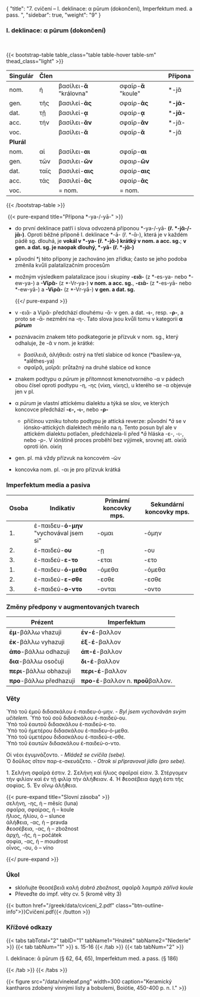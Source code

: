 {
    "title": "7. cvičení – I. deklinace: α pūrum (dokončení), Imperfektum med.   a pass. ",
    "sidebar": true,
    "weight": "9"
}

### I. deklinace: α pūrum (dokončení)

</br>

{{< bootstrap-table table_class="table table-hover table-sm" thead_class="light" >}}

| Singulár   | Člen |                          |                     | Přípona   |
| ---------- | ---- | ------------------------ | ------------------- | --------- |
| nom.       | ἡ    | βασίλει-**ᾰ** "královna" | σφαῖρ-**ᾰ** "koule" | *-jᾰ      |
| gen.       | τῆς  | βασιλεί-**ᾱς**           | σφαίρ-**ᾱς**        | ***-jᾱ-** |
| dat.       | τῇ   | βασιλεί-__ᾳ__            | σφαίρ-**ᾳ**         | ***-jᾱ-** |
| acc.       | τήν  | βασίλει-__ᾰν__           | σφαῖρ-**ᾰν**        | *-jᾰ-     |
| voc.       |      | βασίλει-__ᾰ__            | σφαῖρ-**ᾰ**         | *-jᾰ      |
| **Plurál** |      |                          |                     |           |
| nom.       | αἱ   | βασίλει-**αι**           | σφαῖρ-**αι**        |           |
| gen.       | τῶν  | βασιλει-**ῶν**           | σφαιρ-**ῶν**        |           |
| dat.       | ταῖς | βασιλεί-**αις**          | σφαίρ-**αις**       |           |
| acc.       | τάς  | βασιλεί-**ᾱς**           | σφαίρ-**ᾱς**        |           |
| voc.       |      | = nom.                   | = nom.              |           |

{{< /bootstrap-table >}}

​	{{< pure-expand title="Přípona *-ya-/-yā-" >}} 

- do první deklinace patří i slova odvozená příponou *-ya-/-yā- **(ř. *-jᾰ-/-jᾱ-)**. Oproti běžné příponě I. deklinace *-ā- (ř. *-ᾱ-), která je v každém pádě sg. dlouhá, je **vokál v *-ya- (ř. *-jᾰ-) krátký v nom. a acc. sg.**; __v gen. a dat. sg. je naopak dlouhý, *-yā- (ř. *-jᾱ-)__ 

- původní *j této přípony je zachováno jen zřídka; často se jeho podoba změnila kvůli palatalizačním procesům

- možným výsledkem palatalizace jsou i skupiny **-ειᾰ-** (z *-es-ya- nebo *-ew-ya-) a **-Vῖρᾰ-** (z \*-Vr-ya-) **v nom. a acc. sg.**, **-ειᾱ-** (z \*-es-yā- nebo *-ew-yā-) a **-Vίρᾱ-** (z *-Vr-yā-) **v gen. a dat. sg.**   

  {{</ pure-expand >}}



- v -ειᾱ- a Vίρᾱ- předchází dlouhému -ᾱ- v gen. a dat. **-ι-**, resp. **-ρ-**, a proto se -ᾱ- nezmění na -η-. Tato slova jsou kvůli tomu v kategorii **α _pūrum_** 
- poznávacím znakem této podkategorie je přízvuk v nom. sg., který odhaluje, že -ᾰ v nom. je krátké: 
  - βασίλειᾰ, ἀλήθειᾰ: ostrý na třetí slabice od konce (*basílew-ya, *alḗthes-ya)
  - σφαῖρᾰ, μοῖρᾰ: průtažný na druhé slabice od konce 
- znakem podtypu α *pūrum* je přítomnost kmenotvorného -α v pádech obou čísel oproti podtypu -η, -ης (νίκη, νίκης), u kterého se -α objevuje jen v pl.
- α *pūrum* je vlastní attickému dialektu a týká se slov, ve kterých koncovce předchází **-ε-, -ι-**, nebo **-ρ-**
  - příčinou vzniku tohoto podtypu je attická reverze: původní _*ā_ se v iónsko-attických dialektech měnilo na η. Tento posun byl ale v attickém dialektu potlačen, předcházela-li před **ā* hláska -ε-, -ι-, nebo -ρ-. V iónštině proces proběhl bez výjimek, srovnej att. οἰκίᾱ oproti ión. οἰκίη 

- gen. pl. má vždy přízvuk na koncovém -ῶν
- koncovka nom. pl. -αι je pro přízvuk krátká 



### Imperfektum media a pasiva

| Osoba | Ιndikativ                               | Primární koncovky mps. | Sekundární koncovky mps. |
| ----- | --------------------------------------- | ---------------------- | ------------------------ |
| 1.    | ἐ-παιδευ-**ό-μην** "vychovával jsem si" | -ομαι                  | -όμην                    |
| 2.    | ἐ-παιδεύ-**ου**                         | -ῃ                     | -ου                      |
| 3.    | ἐ-παιδεύ-**ε-το**                       | -εται                  | -ετο                     |
| 1.    | ἐ-παιδευ-**ό-μεθα**                     | -όμεθα                 | -όμεθα                   |
| 2.    | ἐ-παιδεύ-**ε-σθε**                      | -εσθε                  | -εσθε                    |
| 3.    | ἐ-παιδεύ-**ο-ντο**                      | -ονται                 | -οντο                    |

### Změny předpony v augmentovaných tvarech

| Prézent                  | Imperfektum                         |
| ------------------------ | ----------------------------------- |
| **ἐμ**-βάλλω vhazuji     | **ἐν-έ**-βαλλον                     |
| **ἐκ**-βάλλω vyhazuji    | **ἐξ**-**έ**-βαλλον                 |
| **ἀπο**-βάλλω odhazuji   | **ἀπ-έ**-βαλλον                     |
| **δια**-βάλλω osočuji    | **δι-έ**-βαλλον                     |
| **περι**-βάλλω obhazuji  | **περι-έ**-βαλλον                   |
| **προ**-βάλλω předhazuji | **προ-έ**-βαλλον n. **προὔ**βαλλον. |

### Věty

Ὑπὸ τοῦ ἐμοῦ διδασκάλου ἐ-παιδευ-ό-μην. - *Byl jsem vychováván svým učitelem.* 
Ὑπὸ τοῦ σοῦ διδασκάλου ἐ-παιδεύ-ου.  
Ὑπὸ τοῦ ἑαυτοῦ διδασκάλου ἐ-παιδεύ-ε-το.  
Ὑπὸ τοῦ ἡμετέρου διδασκάλου ἐ-παιδευ-ό-μεθα.   
Ὑπὸ τοῦ ὑμετέρου διδασκάλου ἐ-παιδεύ-ε-σθε.  
Ὑπὸ τοῦ ἑαυτῶν διδασκάλου ἐ-παιδεύ-ο-ντο.     

Οἱ νέοι ἐγυμνάζοντο. - *Mládež se cvičila (sebe).*  
Ὁ δοῦλος σῖτον παρ-ε-σκευάζετο. - *Otrok si připravoval jídlo (pro sebe).*

1\. Σελήνη σφαῖρά ἐστιν. 2. Σελήνη καὶ ἥλιος σφαῖραί εἰσιν. 3\. Στέργομεν τὴν φιλίαν καὶ ἐν τῇ φιλίᾳ τὴν ἀλήϑειαν. 4. Ἡ ϑεοσέβεια ἀρχὴ ἐστι τῆς σοφίας. 5. Ἐν οἴνῳ ἀλήϑεια.  

{{< pure-expand title="Slovní zásoba" >}}      
σελήνη, -ης, ἡ – měsíc (luna)   
σφαῖρα, σφαίρας, ἡ – koule   
ἥλιος, ἡλίου, ὁ – slunce  
ἀλήϑεια, -ας, ἡ – pravda  
ϑεοσέβεια, -ας, ἡ – zbožnost  
ἀρχή, -ῆς, ἡ – počátek  
σοφία, -ας, ἡ – moudrost  
οἶνος, -ου, ὁ – víno

{{</ pure-expand >}}



### Úkol

- skloňujte θεοσέβειᾰ καλή *dobrá zbožnost*, σφαῖρᾰ λαμπρά *zářivá koule*
- Převeďte do impf. věty cv. 5 (kromě věty 3)



{{< button href="/greek/data/cviceni_2.pdf" class="btn-outline-info">}}Cvičení.pdf{{< /button >}}

### Křížové odkazy

{{< tabs tabTotal="2" tabID="1" tabName1="Hnátek" tabName2="Niederle" >}}
{{< tab tabNum="1" >}}
s. 15-16
{{< /tab >}}
{{< tab tabNum="2" >}}

I. deklinace: ᾱ pūrum (§ 62, 64, 65), Imperfektum med. a pass. (§ 186)

{{< /tab >}}
{{< /tabs >}}

{{< figure src="/data/vineleaf.png" width=300 caption="Keramický kantharos zdobený vinnými listy a bobulemi, Boiótie, 450-400 p. n. l." >}}